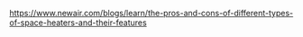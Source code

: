 https://www.newair.com/blogs/learn/the-pros-and-cons-of-different-types-of-space-heaters-and-their-features
